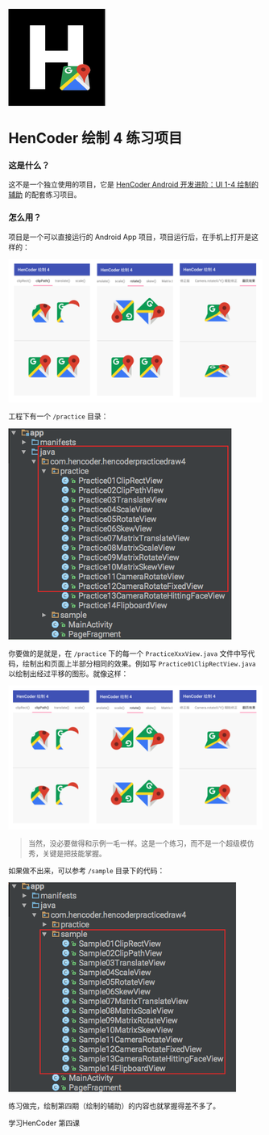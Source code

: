 ![](images/icon.png)

HenCoder 绘制 4 练习项目
===

### 这是什么？

这不是一个独立使用的项目，它是 [HenCoder Android 开发进阶：UI 1-4 绘制的辅助](http://hencoder.com/ui-1-4) 的配套练习项目。

### 怎么用？

项目是一个可以直接运行的 Android App 项目，项目运行后，在手机上打开是这样的：

![](images/preview.png)

工程下有一个 `/practice` 目录：

![](images/project_practice.png)

你要做的是就是，在 `/practice` 下的每一个 `PracticeXxxView.java` 文件中写代码，绘制出和页面上半部分相同的效果。例如写 `Practice01ClipRectView.java` 以绘制出经过平移的图形。就像这样：

![](images/preview_after.png)

> 当然，没必要做得和示例一毛一样。这是一个练习，而不是一个超级模仿秀，关键是把技能掌握。

如果做不出来，可以参考 `/sample` 目录下的代码：

![](images/project_sample.png)

练习做完，绘制第四期（绘制的辅助）的内容也就掌握得差不多了。



学习HenCoder 第四课 